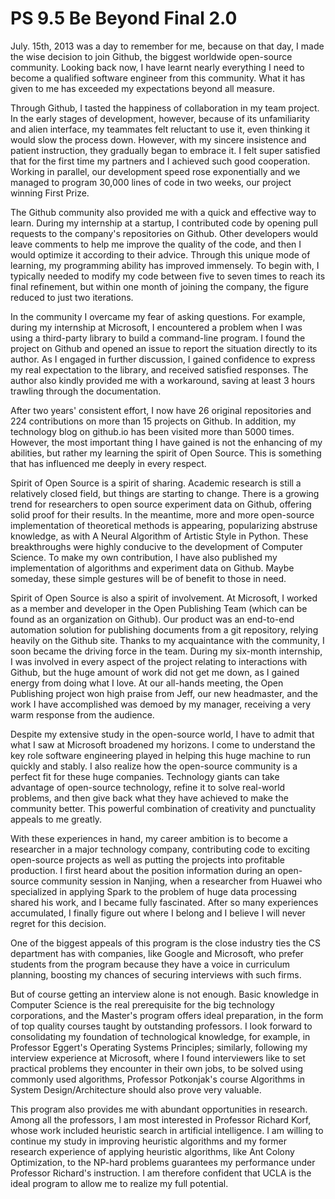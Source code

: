 # PS 9.5 Be Beyond Final 2.0

July. 15th, 2013 was a day to remember for me, because on that day, I made the wise decision to join Github, the biggest worldwide open-source community. Looking back now, I have learnt nearly everything I need to become a qualified software engineer from this community. What it has given to me has exceeded my expectations beyond all measure.

Through Github, I tasted the happiness of collaboration in my team project. In the early stages of development, however, because of its unfamiliarity and alien interface, my teammates felt reluctant to use it, even thinking it would slow the process down. However, with my sincere insistence and patient instruction, they gradually began to embrace it. I felt super satisfied that for the first time my partners and I achieved such good cooperation. Working in parallel, our development speed rose exponentially and we managed to program 30,000 lines of code in two weeks, our project winning First Prize.

The Github community also provided me with a quick and effective way to learn. During my internship at a startup, I contributed code by opening pull requests to the company's repositories on Github. Other developers would leave comments to help me improve the quality of the code, and then I would optimize it according to their advice. Through this unique mode of learning, my programming ability has improved immensely. To begin with, I typically needed to modify my code between five to seven times to reach its final refinement, but within one month of joining the company, the figure reduced to just two iterations.

In the community I overcame my fear of asking questions. For example, during my internship at Microsoft, I encountered a problem when I was using a third-party library to build a command-line program. I found the project on Github and opened an issue to report the situation directly to its author. As I engaged in further discussion, I gained confidence to express my real expectation to the library, and received satisfied responses. The author also kindly provided me with a workaround, saving at least 3 hours trawling through the documentation.

After two years' consistent effort, I now have 26 original repositories and 224 contributions on more than 15 projects on Github. In addition, my technology blog on github.io has been visited more than 5000 times. However, the most important thing I have gained is not the enhancing of my abilities, but rather my learning the spirit of Open Source. This is something that has influenced me deeply in every respect.

Spirit of Open Source is a spirit of sharing. Academic research is still a relatively closed field, but things are starting to change. There is a growing trend for researchers to open source experiment data on Github, offering solid proof for their results. In the meantime, more and more open-source implementation of theoretical methods is appearing, popularizing abstruse knowledge, as with A Neural Algorithm of Artistic Style in Python. These breakthroughs were highly conducive to the development of Computer Science. To make my own contribution, I have also published my implementation of algorithms and experiment data on Github. Maybe someday, these simple gestures will be of benefit to those in need.

Spirit of Open Source is also a spirit of involvement. At Microsoft, I worked as a member and developer in the Open Publishing Team (which can be found as an organization on Github). Our product was an end-to-end automation solution for publishing documents from a git repository, relying heavily on the Github site. Thanks to my acquaintance with the community, I soon became the driving force in the team. During my six-month internship, I was involved in every aspect of the project relating to interactions with Github, but the huge amount of work did not get me down, as I gained energy from doing what I love. At our all-hands meeting, the Open Publishing project won high praise from Jeff, our new headmaster, and the work I have accomplished was demoed by my manager, receiving a very warm response from the audience.

Despite my extensive study in the open-source world, I have to admit that what I saw at Microsoft broadened my horizons. I come to understand the key role software engineering played in helping this huge machine to run quickly and stably. I also realize how the open-source community is a perfect fit for these huge companies. Technology giants can take advantage of open-source technology, refine it to solve real-world problems, and then give back what they have achieved to make the community better. This powerful combination of creativity and punctuality appeals to me greatly.

With these experiences in hand, my career ambition is to become a researcher in a major technology company, contributing code to exciting open-source projects as well as putting the projects into profitable production. I first heard about the position information during an open-source community session in Nanjing, when a researcher from Huawei who specialized in applying Spark to the problem of huge data processing shared his work, and I became fully fascinated. After so many experiences accumulated, I finally figure out where I belong and I believe I will never regret for this decision.

One of the biggest appeals of this program is the close industry ties the CS department has with companies, like Google and Microsoft, who prefer students from the program because they have a voice in curriculum planning, boosting my chances of securing interviews with such firms.

But of course getting an interview alone is not enough. Basic knowledge in Computer Science is the real prerequisite for the big technology corporations, and the Master's program offers ideal preparation, in the form of top quality courses taught by outstanding professors. I look forward to consolidating my foundation of technological knowledge, for example, in Professor Eggert's Operating Systems Principles; similarly, following my interview experience at Microsoft, where I found interviewers like to set practical problems they encounter in their own jobs, to be solved using commonly used algorithms, Professor Potkonjak's course Algorithms in System Design/Architecture should also prove very valuable.

This program also provides me with abundant opportunities in research. Among all the professors, I am most interested in Professor Richard Korf, whose work included heuristic search in artificial intelligence. I am willing to continue my study in improving heuristic algorithms and my former research experience of applying heuristic algorithms, like Ant Colony Optimization, to the NP-hard problems guarantees my performance under Professor Richard's instruction. I am therefore confident that UCLA is the ideal program to allow me to realize my full potential.
